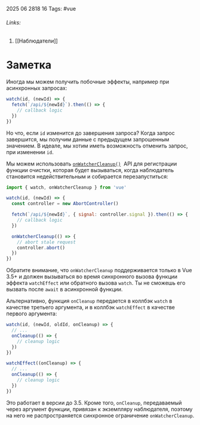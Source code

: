 2025 06 2818 16
Tags: #vue 
###### Links: 
1) [[Наблюдатели]]
# Заметка
Иногда мы можем получить побочные эффекты, например при асинхронных запросах:
```js
watch(id, (newId) => {
  fetch(`/api/${newId}`).then(() => {
    // callback logic
  })
})
```
Но что, если `id` изменится до завершения запроса? Когда запрос завершится, мы получим данные с предыдущем запрошенным значением. В идеале, мы хотим иметь возможность отменить запрос, при изменении `id`.

Мы можем использовать [`onWatcherCleanup()`](https://ru.vuejs.org/api/reactivity-core.html#onwatchercleanup)  API для регистрации функции очистки, которая будет вызываться, когда наблюдатель становится недействительным и собирается перезапуститься:
```js
import { watch, onWatcherCleanup } from 'vue'

watch(id, (newId) => {
  const controller = new AbortController()

  fetch(`/api/${newId}`, { signal: controller.signal }).then(() => {
    // callback logic
  })

  onWatcherCleanup(() => {
    // abort stale request
    controller.abort()
  })
})
```
Обратите внимание, что `onWatcherCleanup` поддерживается только в Vue 3.5+ и должен вызываться во время синхронного вызова функции эффекта `watchEffect` или обратного вызова `watch`. Ты не сможешь его вызвать после `await` в асинхронной функции.

Альтернативно, функция `onCleanup` передается в коллбэк `watch` в качестве третьего аргумента, и в коллбэк `watchEffect` в качестве первого аргумента:
```js
watch(id, (newId, oldId, onCleanup) => {
  // ...
  onCleanup(() => {
    // cleanup logic
  })
})

watchEffect((onCleanup) => {
  // ...
  onCleanup(() => {
    // cleanup logic
  })
})
```
Это работает в версии до 3.5. Кроме того, `onCleanup`, передаваемый через аргумент функции, привязан к экземпляру наблюдателя, поэтому на него не распространяется синхронное ограничение `onWatcherCleanup`.